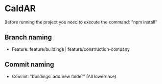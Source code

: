 # CaldAR

Before running the project you need to execute the command: "npm install"

## Branch naming
- Feature: feature/buildings | feature/construction-company

## Commit naming
- Commit: "buildings: add new folder" (All lowercase)
